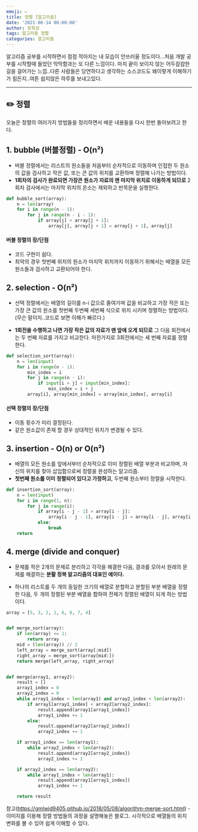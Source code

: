 ```yaml
---
emoji: ✏️
title: 정렬 [알고리즘]
date: '2021-06-14 00:00:00'
author: 장희성
tags: 알고리즘 정렬
categories: 알고리즘
---
```


알고리즘 공부를 시작하면서 점점 작아지는 내 모습이 안쓰러울 정도이다...처음 개발 공부를 시작할때 들었던 막막함과는 또 다른 느낌이다. 마치 끝이 보이지 않는 어두캄캄한 길을 걸어가는 느낌..다른 사람들은 당연하다고 생각하는 소스코드도 왜이렇게 이해하기가 힘든지..여튼 쉽지않은 하루를 보내고있다.

<hr>

## ✏️ 정렬

오늘은 정렬의 여러가지 방법들을 정리하면서 배운 내용들을 다시 한번 돌아보려고 한다.

## 1. bubble (버블정렬) - O(n²)

- 버블 정렬에서는 리스트의 원소들을 처음부터 순차적으로 이동하며 인접한 두 원소의 값을 검사하고 작은 값, 또는 큰 값의 위치를 교환하며 정렬해 나가는 방법이다.
- **1회차의 검사가 완료되면 가장큰 원소가 자료의 맨 마지막 위치로 이동하게 되므로** 2회차 검사에서는 마지막 위치의 온소는 제외하고 반목문을 실행한다.

```python
def bubble_sort(array):
    n = len(array)
    for i in range(n - 1):
        for j in range(n - i - 1):
            if array[j] > array[j + 1]:
                array[j], array[j + 1] = array[j + 1], array[j]
```

#### 버블 정렬의 장/단점

- 코드 구현이 쉽다.
- 최악의 경우 첫번째 위치의 원소가 마지막 위치까지 이동하기 위해서는 배열을 모든 원소들과 검사하고 교환되어야 한다.

## 2. selection - O(n²)

- 선택 정렬에서는 배열의 길이를 n-i 값으로 줄여가며 값을 비교하고 가장 작은 또는 가장 큰 값의 원소를 첫번째 두번째 세번째 식으로 위치 시키며 정렬하는 방법이다. (무슨 말이지..코드로 보면 이해가 빠르다.)

- **1회전을 수행하고 나면 가장 작은 값의 자료가 맨 앞에 오게 되므로** 그 다음 회전에서는 두 번째 자료를 가지고 비교한다. 마찬가지로 3회전에서는 세 번째 자료를 정렬한다.

```python
def selection_sort(array):
    n = len(input)
    for i in range(n - 1):
        min_index = i
        for j in range(n - i):
            if input[i + j] < input[min_index]:
                min_index = i + j
        array[i], array[min_index] = array[min_index], array[i]
```

#### 선택 정렬의 장/단점

- 이동 횟수가 미리 결정된다.
- 같은 원소값이 존재 할 경우 상대적인 위치가 변경될 수 있다.

## 3. insertion - O(n) or O(n²)

- 배열의 모든 원소를 앞에서부터 순차적으로 이미 정렬된 배열 부분과 비교하며, 자신의 위치를 찾아 삽입함으로써 정렬을 완성하는 알고리즘.
- **첫번째 원소를 이미 정렬되어 있다고 가정하고**, 두번째 원소부터 정렬을 시작한다.

```python
def insertion_sort(array):
    n = len(input)
    for i in range(1, n):
        for j in range(i):
            if array[i - j - 1] > array[i - j]:
                array[i - j - 1], array[i - j] = array[i - j], array[i - j - 1]
            else:
                break
    return
```

## 4. merge (divide and conquer)

- 문제를 작은 2개의 문제로 분리하고 각각을 해결한 다음, 결과를 모아서 원래의 문제를 해결하는 **분활 정복 알고리즘의 대표인 예이다.**

- 하나의 리스트를 두 개의 동일한 크기의 배열로 분할하고 분할된 부분 배열을 정렬한 다음, 두 개의 정렬된 부분 배열을 합하여 전체가 정렬된 배열이 되게 하는 방법이다.

```python
array = [5, 3, 2, 1, 6, 8, 7, 4]


def merge_sort(array):
    if len(array) <= 1:
        return array
    mid = (len(array)) // 2
    left_array = merge_sort(array[:mid])
    right_array = merge_sort(array[mid:])
    return merge(left_array, right_array)


def merge(array1, array2):
    result = []
    array1_index = 0
    array2_index = 0
    while array1_index < len(array1) and array2_index < len(array2):
        if array1[array1_index] < array2[array2_index]:
            result.append(array1[array1_index])
            array1_index += 1
        else:
            result.append(array2[array2_index])
            array2_index += 1

    if array1_index == len(array1):
        while array2_index < len(array2):
            result.append(array2[array2_index])
            array2_index += 1

    if array2_index == len(array2):
        while array1_index < len(array1):
            result.append(array1[array1_index])
            array1_index += 1

    return result
```

참고(https://gmlwjd9405.github.io/2018/05/08/algorithm-merge-sort.html) - 이미지를 이용해 정렬 방법들의 과정을 설명해놓은 블로그. 시각적으로 배열들의 위치 변화를 볼 수 있어 쉽게 이해할 수 있다.

```toc

```
